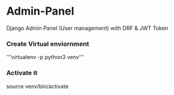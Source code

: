# Admin-Panel
Django Admin Panel (User management) with DRF &amp; JWT Token


### Create Virtual enviornment 

'''virtualenv -p python3 venv'''

### Activate it
source venv/bin/activate
